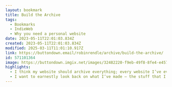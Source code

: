 ```yaml
---
layout: bookmark
title: Build the Archive
tags:
  - Bookmarks
  - IndieWeb
  - Why you need a personal website
date: 2023-05-11T22:01:03.834Z
created: 2023-05-11T22:01:03.834Z
modified: 2025-03-11T11:01:10.917Z
link: https://buttondown.email/robinrendle/archive/build-the-archive/
id: 571101364
image: https://buttondown.imgix.net/images/32482220-f9eb-49f8-8fe4-e4573a657b86.jpg?w=960&fit=max
highlights:
  - I think my website should archive everything; every website I’ve ever made, every weirdo CSS demo, every little thing.
  - I want to earnestly look back on what I’ve made — the stuff that I think is cool and punk rock as well as the stuff that was half-baked, inexperienced, or headed in the wrong direction from the start.
---
```

